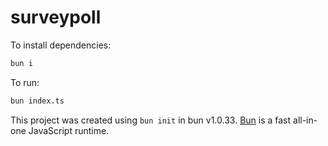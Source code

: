 # surveypoll

To install dependencies:

```bash
bun i
```

To run:

```bash
bun index.ts
```

This project was created using `bun init` in bun v1.0.33. [Bun](https://bun.sh) is a fast all-in-one JavaScript runtime.
